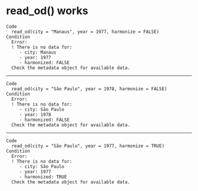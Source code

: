 # read_od() works

    Code
      read_od(city = "Manaus", year = 1977, harmonize = FALSE)
    Condition
      Error:
      ! There is no data for:
         - city: Manaus
         - year: 1977
         - harmonized: FALSE
      Check the metadata object for available data.

---

    Code
      read_od(city = "São Paulo", year = 1978, harmonize = FALSE)
    Condition
      Error:
      ! There is no data for:
         - city: São Paulo
         - year: 1978
         - harmonized: FALSE
      Check the metadata object for available data.

---

    Code
      read_od(city = "São Paulo", year = 1977, harmonize = TRUE)
    Condition
      Error:
      ! There is no data for:
         - city: São Paulo
         - year: 1977
         - harmonized: TRUE
      Check the metadata object for available data.

